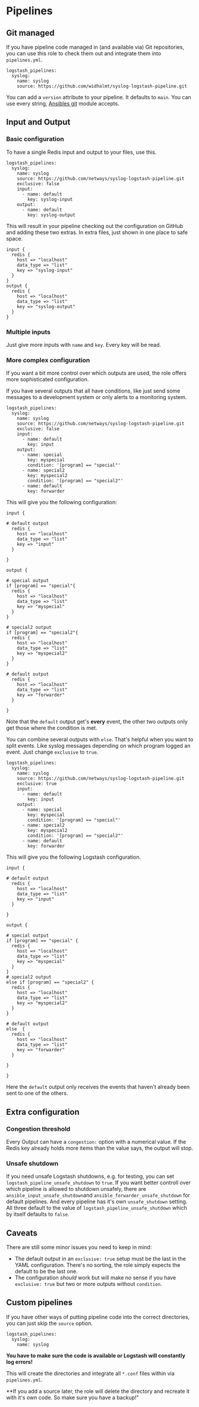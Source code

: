 # Pipelines #

## Git managed ##

If you have pipeline code managed in (and available via) Git repositories, you can use this role to check them out and integrate them into `pipelines.yml`.

```
logstash_pipelines:
  syslog:
    name: syslog
    source: https://github.com/widhalmt/syslog-logstash-pipeline.git
```

You can add a `version` attribute to your pipeline. It defaults to `main`. You can use every string, [Ansibles git](https://docs.ansible.com/ansible/latest/collections/ansible/builtin/git_module.html) module accepts.

## Input and Output ##

### Basic configuration ###

To have a single Redis input and output to your files, use this.

```
logstash_pipelines:
  syslog:
    name: syslog
    source: https://github.com/netways/syslog-logstash-pipeline.git
    exclusive: false
    input:
      - name: default
        key: syslog-input
    output:
      - name: default
        key: syslog-output
```

This will result in your pipeline checking out the configuration on GitHub and adding these two extras. In extra files, just shown in one place to safe space.

```
input {
  redis {
    host => "localhost"
    data_type => "list"
    key => "syslog-input"
  }
}
output {
  redis {
    host => "localhost"
    data_type => "list"
    key => "syslog-output"
  }
}
```

### Multiple inputs ###

Just give more inputs with `name` and `key`. Every key will be read.

### More complex configuration ###

If you want a bit more control over which outputs are used, the role offers more sophisticated configuration.

If you have several outputs that all have conditions, like just send some messages to a development system or only alerts to a monitoring system.

```
logstash_pipelines:
  syslog:
    name: syslog
    source: https://github.com/netways/syslog-logstash-pipeline.git
    exclusive: false
    input:
      - name: default
        key: input
    output:
      - name: special
        key: myspecial
        condition: '[program] == "special"'
      - name: special2
        key: myspecial2
        condition: '[program] == "special2"'
      - name: default
        key: forwarder
```
This will give you the following configuration:

```
input {

# default output
  redis {
    host => "localhost"
    data_type => "list"
    key => "input"
  }

}

output {

# special output
if [program] == "special"{
  redis {
    host => "localhost"
    data_type => "list"
    key => "myspecial"
  }
}

# special2 output
if [program] == "special2"{
  redis {
    host => "localhost"
    data_type => "list"
    key => "myspecial2"
  }
}

# default output
  redis {
    host => "localhost"
    data_type => "list"
    key => "forwarder"
  }

}
```

Note that the `default` output get's **every** event, the other two outputs only get those where the condition is met.

You can combine several outputs with `else`. That's helpful when you want to split events. Like syslog messages depending on which program logged an event. Just change `exclusive` to `true`.

```
logstash_pipelines:
  syslog:
    name: syslog
    source: https://github.com/netways/syslog-logstash-pipeline.git
    exclusive: true
    input:
      - name: default
        key: input
    output:
      - name: special
        key: myspecial
        condition: '[program] == "special"'
      - name: special2
        key: myspecial2
        condition: '[program] == "special2"'
      - name: default
        key: forwarder
```

This will give you the following Logstash configuration.

```
input {

# default output
  redis {
    host => "localhost"
    data_type => "list"
    key => "input"
  }

}

output {

# special output
if [program] == "special" {
  redis {
    host => "localhost"
    data_type => "list"
    key => "myspecial"
  }
}
# special2 output
else if [program] == "special2" {
  redis {
    host => "localhost"
    data_type => "list"
    key => "myspecial2"
  }
}

# default output
else  {
  redis {
    host => "localhost"
    data_type => "list"
    key => "forwarder"
  }

}

}
```

Here the `default` output only receives the events that haven't already been sent to one of the others.

## Extra configuration ##

### Congestion threshold ###

Every Output can have a `congestion:` option with a numerical value. If the Redis key already holds more items than the value says, the output will stop.

### Unsafe shutdown ###

If you need unsafe Logstash shutdowns, e.g. for testing, you can set `logstash_pipeline_unsafe_shutdown` to `true`. If you want better controll over which pipeline is allowed to shutdown unsafely, there are `ansible_input_unsafe_shutdown`and `ansible_forwarder_unsafe_shutdown` for default pipelines. And every pipeline has it's own `unsafe_shutdown` setting. All three default to the value of `logstash_pipeline_unsafe_shutdown` which by itself defaults to `false`. 

## Caveats ##

There are still some minor issues you need to keep in mind:

* The default output in an `exclusive: true` setup must be the last in the YAML configuration. There's no sorting, the role simply expects the default to be the last one.
* The configuration *should* work but will make no sense if you have `exclusive: true` but two or more outputs without `condition`.

## Custom pipelines ##

If you have other ways of putting pipeline code into the correct directories, you can just skip the `source` option.

```
logstash_pipelines:
  syslog:
    name: syslog
```
**You have to make sure the code is available or Logstash will constantly log errors!**

This will create the directories and integrate all `*.conf` files within via `pipelines.yml`.

**If you add a source later, the role will delete the directory and recreate it with it's own code. So make sure you have a backup!"
